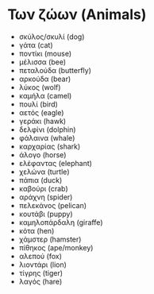 # Των ζώων (Animals)

- σκύλος/σκυλί  (dog)
- γάτα          (cat)
- ποντίκι       (mouse)
- μέλισσα       (bee)
- πεταλούδα     (butterfly)
- αρκούδα       (bear)
- λύκος         (wolf)
- καμήλα        (camel)
- πουλί         (bird)
- αετός         (eagle)
- γεράκι        (hawk)
- δελφίνι       (dolphin)
- φάλαινα       (whale)
- καρχαρίας     (shark)
- άλογο         (horse)
- ελέφαντας     (elephant)
- χελώνα        (turtle)
- πάπια         (duck)
- καβούρι       (crab)
- αράχνη        (spider)
- πελεκάνος     (pelican)
- κουτάβι       (puppy)
- καμηλοπάρδαλη (giraffe)
- κότα          (hen)
- χάμστερ       (hamster)
- πίθηκος       (ape/monkey)
- αλεπού        (fox)
- λιοντάρι      (lion)
- τίγρης        (tiger)
- λαγός         (hare)